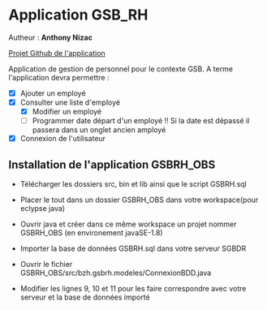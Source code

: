 # Application GSB_RH

Autheur : __Anthony Nizac__

[Projet Github de l'application](https://github.com/Gotox29/Java "Projet Github")


Application de gestion de personnel pour le contexte GSB.
A terme l'application devra permettre :
  * [X] Ajouter un employé
  * [X] Consulter une liste d'employé
    * [X] Modifier un employé
    * [ ] Programmer date départ d'un employé !! Si la date est dépassé il passera dans un onglet ancien amployé
  * [X] Connexion de l'utilisateur

Installation de l'application GSBRH_OBS
---------------------------------------

* Télécharger les dossiers src, bin et lib ainsi que le script GSBRH.sql

* Placer le tout dans un dossier GSBRH_OBS dans votre workspace(pour eclypse java)

* Ouvrir java et créer dans ce même workspace un projet nommer GSBRH_OBS (en environement javaSE-1.8)

* Importer la base de données GSBRH.sql dans votre serveur SGBDR

* Ouvrir le fichier GSBRH_OBS/src/bzh.gsbrh.modeles/ConnexionBDD.java

* Modifier les lignes 9, 10 et 11 pour les faire correspondre avec votre serveur et la base de données importé


